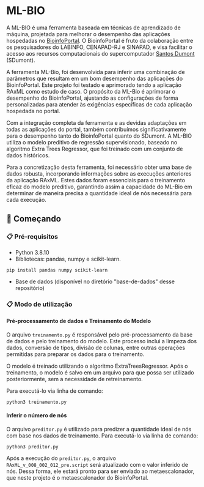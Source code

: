 # ML-BIO

A ML-BIO é uma ferramenta baseada em técnicas de aprendizado de máquina, projetada para melhorar o desempenho das aplicações hospedadas no [BioinfoPortal](https://bioinfo.lncc.br/). O BioinfoPortal é fruto da colaboração entre os pesquisadores do LABINFO, CENAPAD-RJ e SINAPAD, e visa facilitar o acesso aos recursos computacionais do supercomputador [Santos Dumont](https://sdumont.lncc.br/) (SDumont).

A ferramenta ML-Bio, foi desenvolvida para inferir uma combinação de parâmetros que resultam em um bom desempenho das aplicações do BioinfoPortal. Este projeto foi testado e aprimorado tendo a aplicação RAxML como estudo de caso. O propósito da ML-Bio é aprimorar o desempenho do BioinfoPortal, ajustando as configurações de forma personalizadas para atender às exigências específicas de cada aplicação hospedada no portal.

Com a integração completa da ferramenta e as devidas adaptações em todas as aplicações do portal, também contribuímos significativamente para o desempenho tanto do BioinfoPortal quanto do SDumont. A ML-BIO utiliza o modelo preditivo de regressão supervisionado, baseado no algoritmo Extra Trees Regressor, que foi treinado com um conjunto de dados históricos.

Para a concretização desta ferramenta, foi necessário obter uma base de dados robusta, incorporando informações sobre as execuções anteriores da aplicação RAxML. Estes dados foram essenciais para o treinamento eficaz do modelo preditivo, garantindo assim a capacidade do ML-Bio em determinar de maneira precisa a quantidade ideal de nós necessária para cada execução.

## 🚀 Começando
### 📋 Pré-requisitos

* Python 3.8.10 
* Bibliotecas: pandas, numpy e scikit-learn.
```
pip install pandas numpy scikit-learn
```
* Base de dados (disponível no diretório "base-de-dados" desse repositório)

### 📋 Modo de utilização

#### Pré-processamento de dados e Treinamento do Modelo

O arquivo `treinamento.py` é responsável pelo pré-processamento da base de dados e pelo treinamento do modelo. Este processo inclui a limpeza dos dados, conversão de tipos, divisão de colunas, entre outras operações permitidas para preparar os dados para o treinamento.

O modelo é treinado utilizando o algoritmo ExtraTreesRegressor. Após o treinamento, o modelo é salvo em um arquivo para que possa ser utilizado posteriormente, sem a necessidade de retreinamento.

Para executá-lo via linha de comando:
```
python3 treinamento.py
```

#### Inferir o número de nós
O arquivo `preditor.py` é utilizado para predizer a quantidade ideal de nós com base nos dados de treinamento. Para executá-lo via linha de comando:

```
python3 preditor.py
```

Após a execução do `preditor.py`, o arquivo `RAxML_v_008_002_012_pre.script` será atualizado com o valor inferido de nós. Dessa forma, ele estará pronto para ser enviado ao metaescalonador, que neste projeto é o metaescalonador do BioinfoPortal.
